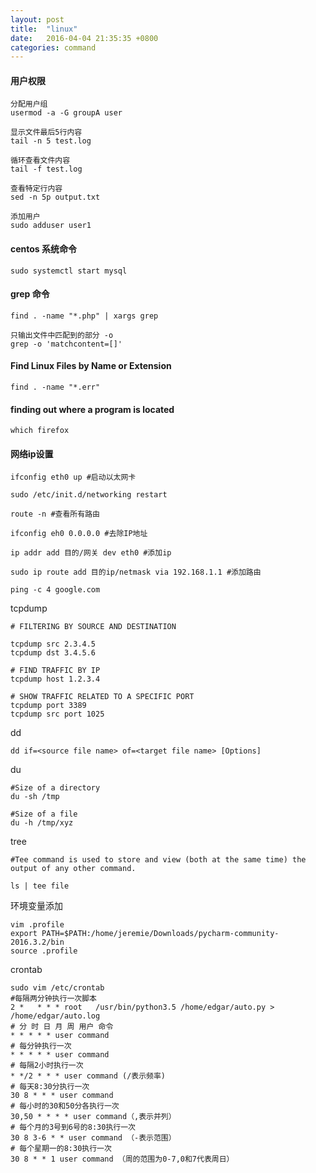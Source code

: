 ```yaml
---
layout: post
title:  "linux"
date:   2016-04-04 21:35:35 +0800
categories: command
---
```


#### 用户权限

```
分配用户组
usermod -a -G groupA user

显示文件最后5行内容
tail -n 5 test.log

循环查看文件内容
tail -f test.log

查看特定行内容
sed -n 5p output.txt

添加用户
sudo adduser user1
```

#### centos 系统命令

```
sudo systemctl start mysql
```

#### grep 命令

```
find . -name "*.php" | xargs grep

只输出文件中匹配到的部分 -o
grep -o 'matchcontent=[]'
```

#### Find Linux Files by Name or Extension
```
find . -name "*.err"
```

#### finding out where a program is located
```
which firefox
```

#### 网络ip设置

```
ifconfig eth0 up #启动以太网卡

sudo /etc/init.d/networking restart

route -n #查看所有路由

ifconfig eh0 0.0.0.0 #去除IP地址

ip addr add 目的/网关 dev eth0 #添加ip

sudo ip route add 目的ip/netmask via 192.168.1.1 #添加路由

ping -c 4 google.com
```

tcpdump

```
# FILTERING BY SOURCE AND DESTINATION

tcpdump src 2.3.4.5
tcpdump dst 3.4.5.6

# FIND TRAFFIC BY IP
tcpdump host 1.2.3.4

# SHOW TRAFFIC RELATED TO A SPECIFIC PORT
tcpdump port 3389
tcpdump src port 1025

```

dd

```
dd if=<source file name> of=<target file name> [Options]
```

du
```
#Size of a directory
du -sh /tmp

#Size of a file
du -h /tmp/xyz
```

tree
```
#Tee command is used to store and view (both at the same time) the output of any other command.

ls | tee file
```

环境变量添加
```
vim .profile
export PATH=$PATH:/home/jeremie/Downloads/pycharm-community-2016.3.2/bin
source .profile
```

crontab
```
sudo vim /etc/crontab
#每隔两分钟执行一次脚本
2 *   * * * root   /usr/bin/python3.5 /home/edgar/auto.py > /home/edgar/auto.log
# 分 时 日 月 周 用户 命令
* * * * * user command
# 每分钟执行一次
* * * * * user command
# 每隔2小时执行一次
* */2 * * * user command (/表示频率)
# 每天8:30分执行一次
30 8 * * * user command
# 每小时的30和50分各执行一次
30,50 * * * * user command（,表示并列）
# 每个月的3号到6号的8:30执行一次
30 8 3-6 * * user command （-表示范围）
# 每个星期一的8:30执行一次
30 8 * * 1 user command （周的范围为0-7,0和7代表周日）

```
